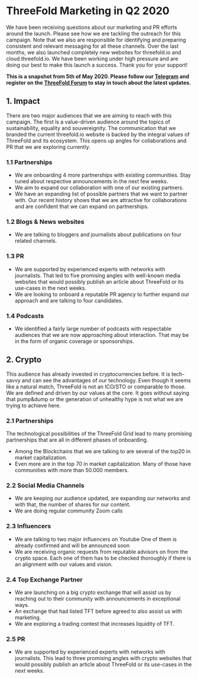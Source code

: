 
# ThreeFold Marketing in Q2 2020

We have been receiving questions about our marketing and PR efforts around the launch. Please see how we are tackling the outreach for this campaign. Note that we also are responsible for identifying and preparing consistent and relevant messaging for all these channels. Over the last months, we also launched completely new websites for threefold.io and cloud.threefold.io. We have been working under high pressure and are doing our best to make this launch a success. Thank you for your support!



**This is a snapshot from 5th of May 2020. Please follow our [Telegram](https://t.me/threefoldnews) and register on the [ThreeFold Forum](https://forum.threefold.io/) to stay in touch about the latest updates.**


## 1. Impact
There are two major audiences that we are aiming to reach with this campaign. The first is a value-driven audience around the topics of sustainability, equality and souvereignity.
The communication that we branded the current threefold.io website is backed by the integral values of ThreeFold and its ecosystem. This opens up angles for collaborations and PR that we are exploring currently.

### 1.1 Partnerships
- We are onboarding 4 more partnerships with existing communities. Stay tuned about respective announcements in the next few weeks.
- We aim to expand our collaboration with one of our existing partners.
- We have an expanding list of possible partners that we want to partner with. Our recent history shows that we are attractive for collaborations and are confident that we can expand on partnerships.

### 1.2 Blogs & News websites
- We are talking to bloggers and journalists about publications on four related channels.

### 1.3 PR
- We are supported by experienced experts with networks with journalists.
That led to five promising angles with well-known media websites that would possibly publish an article about ThreeFold or its use-cases in the next weeks.
- We are looking to onboard a reputable PR agency to further expand our approach and are talking to four candidates.

### 1.4 Podcasts
- We identified a fairly large number of podcasts with respectable audiences that we are now approaching about interaction. That may be in the form of organic coverage or sponsorships.

## 2. Crypto
This audience has already invested in cryptocurrencies before. It is tech-savvy and can see the advantages of our technology. Even though it seems like a natural match, ThreeFold is not an ICO/STO or comparable to those. We are defined and driven by our values at the core. It goes without saying that pump&dump or the generation of unhealthy hype is not what we are trying to achieve here.

### 2.1 Partnerships
The technological possibilities of the ThreeFold Grid lead to many promising partnerships that are all in different phases of onboarding. 
- Among the Blockchains that we are talking to are several of the top20 in market capitalization.
- Even more are in the top 70 in market capitalization. Many of those have communities with more than 50.000 members.

### 2.2 Social Media Channels
- We are keeping our audience updated, are expanding our networks and with that, the number of shares for our content.
- We are doing regular community Zoom calls

### 2.3 Influencers	
- We are talking to two major influencers on Youtube
One of them is already confirmed and will be announced soon
- We are receiving organic requests from reputable advisors on from the crypto space. Each one of them has to be checked thoroughly if there is an alignment with our values and vision.

### 2.4 Top Exchange Partner
- We are launching on a big crypto exchange that will assist us by reaching out to their community with announcements in exceptional ways.
- An exchange that had listed TFT before agreed to also assist us with marketing.
- We are exploring a trading contest that increases liquidity of TFT.

### 2.5 PR
- We are supported by experienced experts with networks with journalists.
 This lead to three promising angles with crypto websites that would possibly publish an article about ThreeFold or its use-cases in the next weeks.


